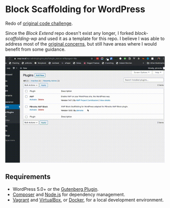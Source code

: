 # Block Scaffolding for WordPress

Redo of [original code challenge](https://docs.google.com/document/d/17IqqQH4y4V6DBArLGMKZR-lnS8UxIE_SWI_0KQ1eBUg/edit).

Since the *Block Extend* repo doesn't exist any longer, I forked *_block-scaffolding-wp_* and used it as a template for this repo.  I believe I was able to address most of the [original concerns](https://docs.google.com/document/d/1h8Z5IBrLIpMp79pufVCi9hdjJ1EvgnL9gPhF8nGpMaY/edit), but still have areas where I would benefit from some guidance.

![PBrocks Code Challenge](https://github.com/pbrocks/pbrocks-amp-block/blob/master/images/xwp-code-challenge.gif?raw=true)

## Requirements

- WordPress 5.0+ or the [Gutenberg Plugin](https://wordpress.org/plugins/gutenberg/).
- [Composer](https://getcomposer.org) and [Node.js](https://nodejs.org) for dependency management.
- [Vagrant](https://www.vagrantup.com) and [VirtualBox](https://www.virtualbox.org), or [Docker](https://docs.docker.com/install/), for a local development environment.
